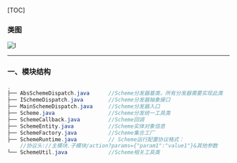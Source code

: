 [TOC]

### 类图

![l](http://s191.photo.store.qq.com/psb?/V14L47VC0w3vOf/0rTSTKRQ8tBhFVTiCilbGEPuF*NiMDt.JQrXoWJ8yUc!/b/dL8AAAAAAAAA)

---

### 一、模块结构

```java
.
├── AbsSchemeDispatch.java		//Scheme分发器基类，所有分发器需要实现此类
├── ISchemeDispatch.java		//Scheme分发器抽象接口
├── MainSchemeDispatch.java		//Scheme分发器入口
├── Scheme.java					//Scheme分发统一工具类
├── SchemeCallback.java			//Scheme回调
├── SchemeEntity.java			//Scheme实体对象信息
├── SchemeFactory.java			//Scheme集合工厂
├── SchemeRuntime.java			// Scheme运行配置协议格式：
    //协议头://主模块.子模块/action?params={"param1":"value1"}&其他参数
└── SchemeUtil.java				//Scheme相关工具类
```

